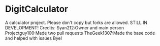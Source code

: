 # DigitCalculator
A calculator project. Please don't copy but forks are allowed. STILL IN DEVELOPMENT!
Credits: 
Syan212:Owner and main person
Projectguy100:Made two pull requests
TheGeek1307:Made the base code and helped with issues
Bye!
